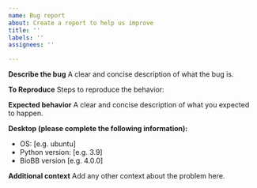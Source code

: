 ```yaml
---
name: Bug report
about: Create a report to help us improve
title: ''
labels: ''
assignees: ''

---
```


**Describe the bug**
A clear and concise description of what the bug is.

**To Reproduce**
Steps to reproduce the behavior:

**Expected behavior**
A clear and concise description of what you expected to happen.

**Desktop (please complete the following information):**
 - OS: [e.g. ubuntu]
 - Python version: [e.g. 3.9]
 - BioBB version [e.g. 4.0.0]

**Additional context**
Add any other context about the problem here.

